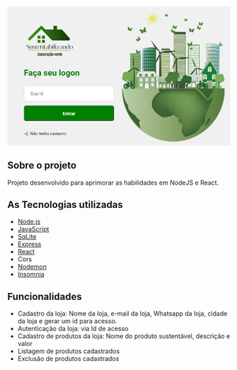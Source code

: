 <p align="center"><img src="https://github.com/LuandaRezende/construcao-verde/blob/master/frontend/src/assets/construcao-verde.png"></p>
<h2>Sobre o projeto</h2>
<p>Projeto desenvolvido para aprimorar as habilidades em NodeJS e React.</p>
<h2>As Tecnologias utilizadas</h2>
<ul>
<li><a href="https://nodejs.org/">Node.js</a></li>
<li><a href="https://www.javascript.com/">JavaScript</a></li>
<li><a href="https://www.npmjs.com/package/sqlite3">SqLite</a></li>
<li><a href="https://expressjs.com/pt-br/">Express</a></li>
<li><a href="https://pt-br.reactjs.org/">React</a></li>
<li>Cors</li>
<li><a href="https://www.npmjs.com/package/nodemon">Nodemon</a></li>
<li><a href="https://insomnia.rest/">Insomnia</a></li>

</ul>
<h2>Funcionalidades</h2>
<ul>
<li>Cadastro da loja: Nome da loja, e-mail da loja, Whatsapp da loja, cidade da loja e gerar um id para acesso.</li>
<li>Autenticação da loja: via Id de acesso</li>
<li>Cadastro de produtos da loja: Nome do produto sustentável, descrição e valor</li>
<li>Listagem de produtos cadastrados</li>
<li>Exclusão de produtos cadastrados</li>
</ul>

